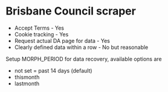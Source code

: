 # Brisbane Council scraper

* Accept Terms - Yes
* Cookie tracking - Yes
* Request actual DA page for data - Yes
* Clearly defined data within a row - No but reasonable

Setup MORPH_PERIOD for data recovery, available options are

* not set = past 14 days (default)
* thismonth
* lastmonth
